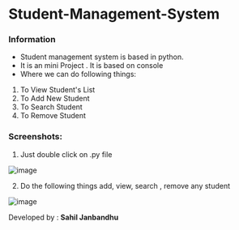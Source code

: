 # Student-Management-System
### Information

- Student management system is based in python.
- It is an mini Project . It is based on console
- Where we can do following things:

1. To View Student's List
2. To Add New Student
3. To Search Student
4. To Remove Student

### Screenshots:
1. Just double click on .py file

![image](https://user-images.githubusercontent.com/22257930/87777102-8a31b200-c846-11ea-96a0-3ddbe2cf7c67.png)

2. Do the following things add, view, search , remove any student

![image](https://user-images.githubusercontent.com/22257930/87777201-b0efe880-c846-11ea-9b0b-3ab2da5e8f3d.png)

Developed by : **Sahil Janbandhu**



